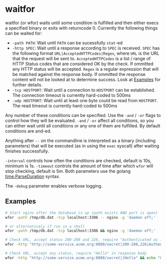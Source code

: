 # waitfor

waitfor (or wfor) waits until some condition is fulfilled and then either execs a specified binary or exits with returncode 0. Currently the following things can be waited for:

- `-path PATH`: Wait until `PATH` can be sucessfully `stat`-ed
- `-http SPEC`: Wait until a response according to `SPEC` is received. `SPEC` has the following format ```URL|AcceptedHTTPCodes|Regex```, where `URL` is the URL that the request will be sent to. `AcceptedHTTPCodes` is a list / range of HTTP Status codes that are considered OK by the check. If ommitted any HTTP status will be accepted. `Regex` is a regular expression that will be matched against the response body. If ommitted the response content will not be looked at to determine success. Look at [Examples](https://github.com/pbaettig/waitfor#examples) for further details.
- `-tcp HOSTPORT`: Wait until a connection to `HOSTPORT` can be established. The connection timeout is currently hard-coded to 500ms
- `-udp HOSTPORT`: Wait until at least one byte could be read from `HOSTPORT`. The read timeout is currently hard-coded to 500ms

Any number of these conditions can be specified. Use the `-and` / `-or` flags to control how they will be evaluated. `-and` / `-or` affect all conditions, so you can either wait until all conditions or any one of them are fulfilled. By default conditions are and-ed.

Anything after `--` on the commandline is interpreted as a binary (including parameters) that will be executed (as in using the `exec` syscall) after waiting finishes successfully.

`-interval` controls how often the conditions are checked, default is 10s, minimum is 1s. `-timeout` controls the amount of time after which `wfor` will stop checking, default is 5m.
Both parameters use the golang [time.ParseDuration](https://golang.org/pkg/time/#ParseDuration) syntax.

The `-debug` parameter enables verbose logging.


## Examples
```bash
# Start nginx after the database is up (path exists AND port is open)
wfor -path /tmp/db.dat -tcp localhost:3306 -- nginx -g 'daemon off;'

# or alternatively if run in a shell
wfor -path /tmp/db.dat -tcp localhost:3306 && nginx -g 'daemon off;'

# Check URL, accept status 200-208 and 226, require "Authenticated as .*" in the response body
wfor -http "http://some-service.acme.org:8080/secret|200-208,226|Authenticated as .*" && echo "User is authenticated"

# Check URL, accept any status, require "Hello" in response body
wfor -http "http://some-service.acme.org:8080/secret||Hello" && echo "Greeting received"
```
